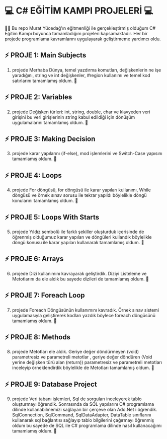  # 💻 C# EĞİTİM KAMPI PROJELERİ 💻
👩‍💻 Bu repo Murat Yücedağ'ın eğitmenliği ile gerçekleştirmiş olduğum C# Eğitim Kampı boyunca tamamladığım projeleri kapsamaktadır. 
Her bir projede programlama kavramlarını uygulayarak geliştirmeme yardımcı oldu. 

## ⚡ PROJE 1: Main Subjects
1. projede Merhaba Dünya, temel yazdırma komutları, değişkenlerin ne işe yaradığını, string ve int değişkenler, #region kullanımı ve temel kod satırlarını tamamlamış oldum. 🌱

## ⚡ PROJE 2: Variables 
2. projede Değişken türleri: int, string, double, char ve klavyeden veri girişini bu veri girişlerinin string kabul edildiği için dönüşüm uygulamalarını tamamlamış oldum. 🍓

## ⚡ PROJE 3: Making Decision
3. projede karar yapılarını (if-else), mod işlemlerini ve Switch-Case yapısını tamamlamış oldum. 🍎

## ⚡ PROJE 4: Loops
4. projede For döngüsü, for döngüsü ile karar yapıları kullanımı, While döngüsü ve örnek sınav sorusu ile tekrar yapıldı böylelikle döngü konularını tamamlamış oldum. 🥝

## ⚡ PROJE 5: Loops With Starts
5. projede Yıldız sembolü ile farklı şekiller oluşturduk içerisinde de öğrenmiş olduğumuz karar yapıları ve döngüleri kullandık böylelikle döngü konusu ile karar yapıları kullanarak tamamlamış oldum. 🍊

## ⚡ PROJE 6: Arrays
6. projede Dizi kullanımını kavrayarak geliştirdik. Diziyi Listeleme ve Metotlarını da ele aldık bu sayede dizileri de tamamlamış oldum. 🍐

## ⚡ PROJE 7: Foreach Loop
7. projede Foreach Döngüsünün kullanımını kavradık. Örnek sınav sistemi uygulamasıyla geliştirerek kodları yazdık böylece foreach döngüsünü tamamlamış oldum. 🍍

## ⚡ PROJE 8: Methods
8. projede Metotları ele aldık. Geriye değer döndürmeyen (void) parametresiz ve parametreli metotlar , geriye değer döndüren (Void yerine değişken türü alan (return)) parametresiz ve parametreli metotları  inceleyip örneklendirdik böylelikle de Metotları tamamlamış oldum. 🍉

## ⚡ PROJE 9: Database Project
9. projede Veri tabanı işlemleri, Sql de sorguları inceleyerek tablo oluşturmayı öğrendik. Sonrasında da SQL yapılarını C# programlama dilinde kullanabilmemizi sağlayan bir çerçeve olan Ado.Net i öğrendik. SqlConnection, SqlCommand, SqlDataAdapter, DataTable sınıflarını kullanarak sql bağlantısı sağlayıp tablo bilgilerini çağırmayı öğrenmiş oldum bu sayede de SQL ile C# programlama dilinde nasıl kullanacağımı tamamlamış oldum. 🍇 
